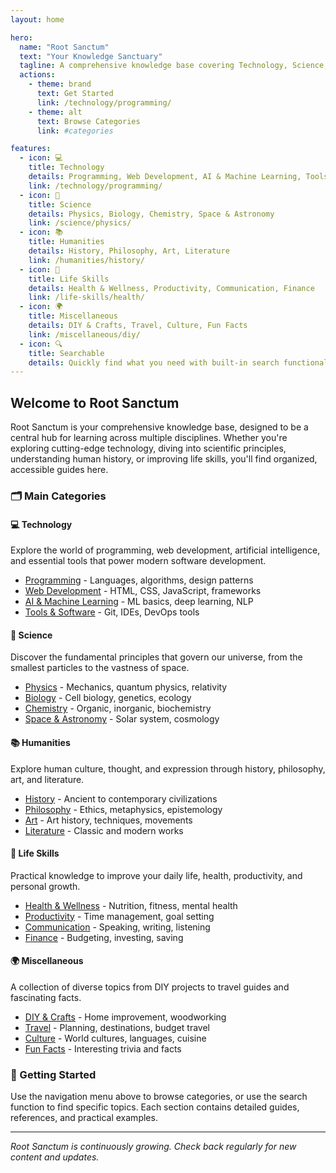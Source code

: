 ```yaml
---
layout: home

hero:
  name: "Root Sanctum"
  text: "Your Knowledge Sanctuary"
  tagline: A comprehensive knowledge base covering Technology, Science, Humanities, Life Skills, and more
  actions:
    - theme: brand
      text: Get Started
      link: /technology/programming/
    - theme: alt
      text: Browse Categories
      link: #categories

features:
  - icon: 💻
    title: Technology
    details: Programming, Web Development, AI & Machine Learning, Tools & Software
    link: /technology/programming/
  - icon: 🔬
    title: Science
    details: Physics, Biology, Chemistry, Space & Astronomy
    link: /science/physics/
  - icon: 📚
    title: Humanities
    details: History, Philosophy, Art, Literature
    link: /humanities/history/
  - icon: 🎯
    title: Life Skills
    details: Health & Wellness, Productivity, Communication, Finance
    link: /life-skills/health/
  - icon: 🌍
    title: Miscellaneous
    details: DIY & Crafts, Travel, Culture, Fun Facts
    link: /miscellaneous/diy/
  - icon: 🔍
    title: Searchable
    details: Quickly find what you need with built-in search functionality
---
```


## <a id="categories"></a>Welcome to Root Sanctum

Root Sanctum is your comprehensive knowledge base, designed to be a central hub for learning across multiple disciplines. Whether you're exploring cutting-edge technology, diving into scientific principles, understanding human history, or improving life skills, you'll find organized, accessible guides here.

### 🗂️ Main Categories

#### 💻 Technology
Explore the world of programming, web development, artificial intelligence, and essential tools that power modern software development.

- [Programming](/technology/programming/) - Languages, algorithms, design patterns
- [Web Development](/technology/web-dev/) - HTML, CSS, JavaScript, frameworks
- [AI & Machine Learning](/technology/ai/) - ML basics, deep learning, NLP
- [Tools & Software](/technology/tools/) - Git, IDEs, DevOps tools

#### 🔬 Science
Discover the fundamental principles that govern our universe, from the smallest particles to the vastness of space.

- [Physics](/science/physics/) - Mechanics, quantum physics, relativity
- [Biology](/science/biology/) - Cell biology, genetics, ecology
- [Chemistry](/science/chemistry/) - Organic, inorganic, biochemistry
- [Space & Astronomy](/science/space/) - Solar system, cosmology

#### 📚 Humanities
Explore human culture, thought, and expression through history, philosophy, art, and literature.

- [History](/humanities/history/) - Ancient to contemporary civilizations
- [Philosophy](/humanities/philosophy/) - Ethics, metaphysics, epistemology
- [Art](/humanities/art/) - Art history, techniques, movements
- [Literature](/humanities/literature/) - Classic and modern works

#### 🎯 Life Skills
Practical knowledge to improve your daily life, health, productivity, and personal growth.

- [Health & Wellness](/life-skills/health/) - Nutrition, fitness, mental health
- [Productivity](/life-skills/productivity/) - Time management, goal setting
- [Communication](/life-skills/communication/) - Speaking, writing, listening
- [Finance](/life-skills/finance/) - Budgeting, investing, saving

#### 🌍 Miscellaneous
A collection of diverse topics from DIY projects to travel guides and fascinating facts.

- [DIY & Crafts](/miscellaneous/diy/) - Home improvement, woodworking
- [Travel](/miscellaneous/travel/) - Planning, destinations, budget travel
- [Culture](/miscellaneous/culture/) - World cultures, languages, cuisine
- [Fun Facts](/miscellaneous/fun-facts/) - Interesting trivia and facts

### 🚀 Getting Started

Use the navigation menu above to browse categories, or use the search function to find specific topics. Each section contains detailed guides, references, and practical examples.

---

*Root Sanctum is continuously growing. Check back regularly for new content and updates.*